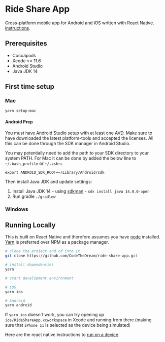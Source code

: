 # Ride Share App

Cross-platform mobile app for Android and iOS written with React Native.
[instructions](https://facebook.github.io/react-native/docs/getting-started).

## Prerequisites

- Cocoapods
- Xcode >= 11.6
- Android Studio
- Java JDK 14

## First time setup

### Mac

`yarn setup:mac`

#### Android Prep

You must have Android Studio setup with at least one AVD. Make sure to have downloaded the latest platform-tools and accepted the licenses. All this can be done through the SDK manager in Android Studio.

You may potentially need to add the path to your SDK directory to your system PATH. For Mac it can be done by added the below line to `~/.bash_profile` or `~/.zshrc`

`export ANDROID_SDK_ROOT=~/Library/Android/sdk`

Then install Java JDK and update settings:

1. Install Java JDK 14 - using [sdkman](https://sdkman.io/) - `sdk install java 14.0.0-open`
2. Run gradle `./gradlew`

### Windows

## Running Locally

This is built on React Native and therefore assumes you have [node](https://nodejs.org/en/) installed.
[Yarn](https://yarnpkg.com/en/) is preferred over NPM as a package manager.

```sh
# clone the project and cd into it
git clone https://github.com/CodeTheDream/ride-share-app.git

# install dependencies
yarn

# start development environment

# iOS
yarn ios

# Android
yarn android
```

If `yarn ios` doesn't work, you can try opening up `ios/RideShareApp.xcworkspace` in Xcode and running from there (making sure that `iPhone 11` is selected as the device being simulated)

Here are the react native instructions to [run on a device](https://facebook.github.io/react-native/docs/running-on-device).
